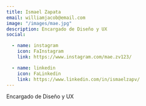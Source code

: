```yaml
---
title: Ismael Zapata
email: williamjacob@email.com
image: "/images/mae.jpg"
description: Encargado de Diseño y UX
social:

  - name: instagram
    icon: FaInstagram
    link: https://www.instagram.com/mae.zv123/

  - name: linkedin
    icon: FaLinkedin
    link: https://www.linkedin.com/in/ismaelzapv/
---
```

Encargado de Diseño y UX


